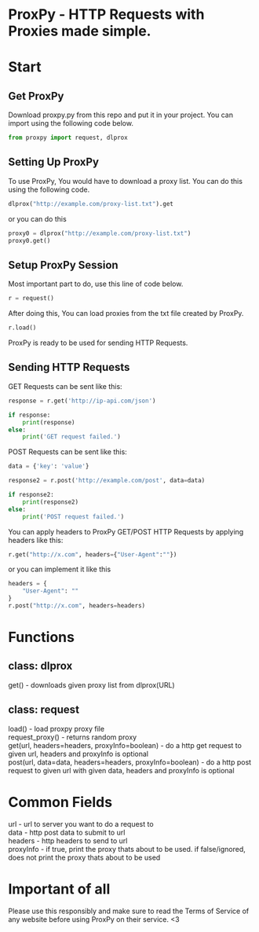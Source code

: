 # ProxPy - HTTP Requests with Proxies made simple.

# Start
## Get ProxPy
Download proxpy.py from this repo and put it in your project. You can import using the following code below.
```python
from proxpy import request, dlprox
```

## Setting Up ProxPy
To use ProxPy, You would have to download a proxy list. You can do  this using the following code.
```python
dlprox("http://example.com/proxy-list.txt").get
```
 or you can do this
```python
proxy0 = dlprox("http://example.com/proxy-list.txt")
proxy0.get()
```
## Setup ProxPy Session
Most important part to do, use this line of code below.
```python
r = request()
```
After doing this, You can load proxies from the txt file created by ProxPy.
```python
r.load()
```
ProxPy is ready to be used for sending HTTP Requests.
## Sending HTTP Requests
GET Requests can be sent like this:
```python
response = r.get('http://ip-api.com/json')

if response:
    print(response)
else:
    print('GET request failed.')

```
POST Requests can be sent like this:
```python
data = {'key': 'value'}

response2 = r.post('http://example.com/post', data=data)

if response2:
    print(response2)
else:
    print('POST request failed.')

```
You can apply headers to ProxPy GET/POST HTTP Requests by applying headers like this:
```python
r.get("http://x.com", headers={"User-Agent":""})
```
or you can implement it like this
```python
headers = {
    "User-Agent": ""
}
r.post("http://x.com", headers=headers)
```

# Functions
## class: dlprox
get() - downloads given proxy list from dlprox(URL)  
## class: request
load() - load proxpy proxy file  
request_proxy() - returns random proxy  
get(url, headers=headers, proxyInfo=boolean) - do a http get request to given url, headers and proxyInfo is optional  
post(url, data=data, headers=headers, proxyInfo=boolean) - do a http post request to given url with given data, headers and proxyInfo is optional
# Common Fields
url - url to server you want to do a request to  
data - http post data to submit to url  
headers - http headers to send to url  
proxyInfo - if true, print the proxy thats about to be used. if false/ignored, does not print the proxy thats about to be used
# Important of all
Please use this responsibly and make sure to read the Terms of Service of any website before using ProxPy on their service. <3
